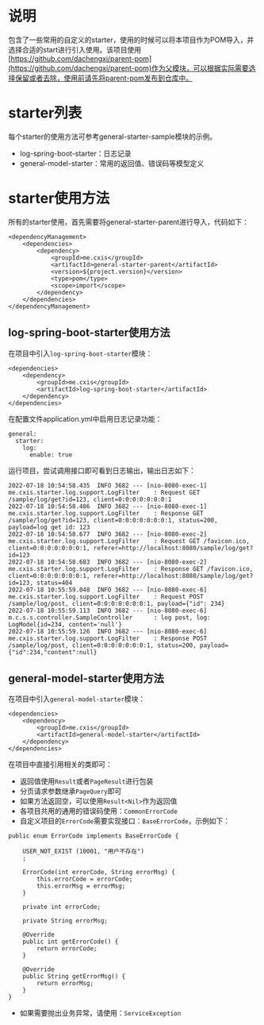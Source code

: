 # 说明

包含了一些常用的自定义的starter，使用的时候可以将本项目作为POM导入，并选择合适的start进行引入使用。该项目使用[https://github.com/dachengxi/parent-pom](https://github.com/dachengxi/parent-pom)作为父模块，可以根据实际需要选择保留或者去除，使用前请先将parent-pom发布到仓库中。

# starter列表

每个starter的使用方法可参考general-starter-sample模块的示例。

- log-spring-boot-starter：日志记录
- general-model-starter：常用的返回值、错误码等模型定义

# starter使用方法

所有的starter使用，首先需要将general-starter-parent进行导入，代码如下：

```
<dependencyManagement>
    <dependencies>
        <dependency>
            <groupId>me.cxis</groupId>
            <artifactId>general-starter-parent</artifactId>
            <version>${project.version}</version>
            <type>pom</type>
            <scope>import</scope>
        </dependency>
    </dependencies>
</dependencyManagement>
```

## log-spring-boot-starter使用方法

在项目中引入`log-spring-boot-starter`模块：

```
<dependencies>
    <dependency>
        <groupId>me.cxis</groupId>
        <artifactId>log-spring-boot-starter</artifactId>
    </dependency>
</dependencies>
```

在配置文件application.yml中启用日志记录功能：

```
general:
  starter:
    log:
      enable: true
```

运行项目，尝试调用接口即可看到日志输出，输出日志如下：

```
2022-07-18 10:54:58.435  INFO 3682 --- [nio-8080-exec-1] me.cxis.starter.log.support.LogFilter    : Request GET /sample/log/get?id=123, client=0:0:0:0:0:0:0:1
2022-07-18 10:54:58.486  INFO 3682 --- [nio-8080-exec-1] me.cxis.starter.log.support.LogFilter    : Response GET /sample/log/get?id=123, client=0:0:0:0:0:0:0:1, status=200, payload=log get id: 123
2022-07-18 10:54:58.677  INFO 3682 --- [nio-8080-exec-2] me.cxis.starter.log.support.LogFilter    : Request GET /favicon.ico, client=0:0:0:0:0:0:0:1, referer=http://localhost:8080/sample/log/get?id=123
2022-07-18 10:54:58.683  INFO 3682 --- [nio-8080-exec-2] me.cxis.starter.log.support.LogFilter    : Response GET /favicon.ico, client=0:0:0:0:0:0:0:1, referer=http://localhost:8080/sample/log/get?id=123, status=404
2022-07-18 10:55:59.048  INFO 3682 --- [nio-8080-exec-6] me.cxis.starter.log.support.LogFilter    : Request POST /sample/log/post, client=0:0:0:0:0:0:0:1, payload={"id": 234}
2022-07-18 10:55:59.113  INFO 3682 --- [nio-8080-exec-6] m.c.s.s.controller.SampleController      : log post, log: LogModel{id=234, content='null'}
2022-07-18 10:55:59.126  INFO 3682 --- [nio-8080-exec-6] me.cxis.starter.log.support.LogFilter    : Response POST /sample/log/post, client=0:0:0:0:0:0:0:1, status=200, payload={"id":234,"content":null}
```

## general-model-starter使用方法

在项目中引入`general-model-starter`模块：

```
<dependencies>
    <dependency>
        <groupId>me.cxis</groupId>
        <artifactId>general-model-starter</artifactId>
    </dependency>
</dependencies>
```

在项目中直接引用相关的类即可：
- 返回值使用`Result`或者`PageResult`进行包装
- 分页请求参数继承`PageQuery`即可
- 如果方法返回空，可以使用`Result<Nil>`作为返回值
- 各项目共用的通用的错误码使用：`CommonErrorCode`
- 自定义项目的`ErrorCode`需要实现接口：`BaseErrorCode`，示例如下：

```
public enum ErrorCode implements BaseErrorCode {
    
    USER_NOT_EXIST (10001, "用户不存在")
    ;

    ErrorCode(int errorCode, String errorMsg) {
        this.errorCode = errorCode;
        this.errorMsg = errorMsg;
    }

    private int errorCode;
    
    private String errorMsg;
    
    @Override
    public int getErrorCode() {
        return errorCode;
    }

    @Override
    public String getErrorMsg() {
        return errorMsg;
    }
}
```
- 如果需要抛出业务异常，请使用：`ServiceException`